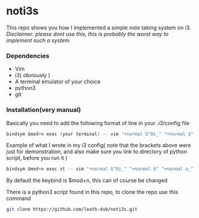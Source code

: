 # noti3s
This repo shows you how I implemented a simple note taking system on i3.
_Disclaimer: please dont use this, this is probably the worst way to implement such a system_

### Dependencies

* Vim 
* i3( obviously )
* A terminal emulator of your choice
* python3
* git

### Installation(very manual)

Basically you need to add the following format of line in your .i3/config file

```c
bindsym $mod+n exec (your terminal) -- vim "+normal G^0i_" "+normal $" "+normal a_" "+normal ko" "+normal ja" "+normal o    - " +startinsert (directory to notes file); exec "zsh -c 'cd (notes directory); python3 removelines.py;date >> (directory to notes file); sleep 0.2s; i3-msg floating enable;'"
```
Example of what I wrote in my i3 config( note that the brackets above were just for demonstration, and also make sure you link to directory of python script, before you run it )

```c
bindsym $mod+n exec st -- vim "+normal G^0i_" "+normal $" "+normal a_" "+normal ko" "+normal ja" "+normal o    - " +startinsert ~/backups-linux-sd/notes/notes.md; exec "zsh -c 'cd ~/backups-linux-sd/notes; python3 removelines.py;date >> ~/backups-linux-sd/notes/notes.md; sleep 0.2s; i3-msg floating enable;'"
```

By default the keybind is $mod+n, this can of course be changed

There is a python3 script found in this repo, to clone the repo use this command
```zsh
git clone https://github.com/leath-dub/noti3s.git
```











